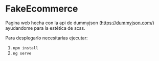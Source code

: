 # FakeEcommerce

Pagina web hecha con la api de dummyjson (https://dummyjson.com/) ayudandome para la estética de scss.

Para desplegarlo necesitarías ejecutar:

1. `npm install`
2. `ng serve`
